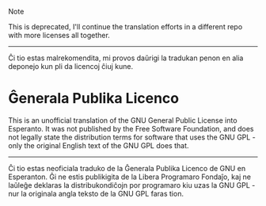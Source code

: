 
> [!NOTE]
> 
> This is deprecated, I'll continue the translation efforts in a different repo with more licenses all together.
>
> ---
>
> Ĉi tio estas malrekomendita, mi provos daŭrigi la tradukan penon en alia deponejo kun pli da licencoj ĉiuj kune.

# Ĝenerala Publika Licenco

This is an unofficial translation of the GNU General Public License into Esperanto.
It was not published by the Free Software Foundation, and does not legally state the distribution terms for software that uses the GNU GPL - only the original English text of the GNU GPL does that.

---

Ĉi tio estas neoficiala traduko de la Ĝenerala Publika Licenco de GNU en Esperanton.
Ĝi ne estis publikigita de la Libera Programaro Fondaĵo, kaj ne laŭleĝe deklaras la distribukondiĉojn por programaro kiu uzas la GNU GPL - nur la originala angla teksto de la GNU GPL faras tion.
